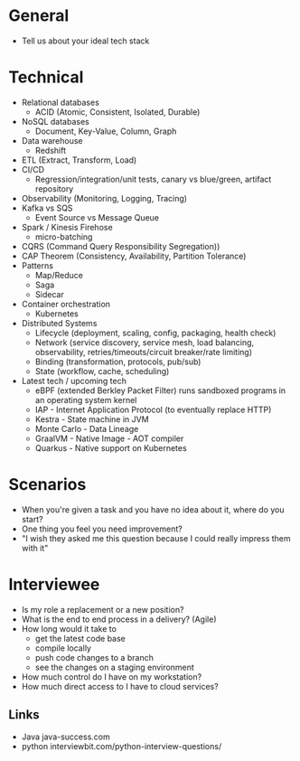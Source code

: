 # General
- Tell us about your ideal tech stack

# Technical
- Relational databases
  - ACID (Atomic, Consistent, Isolated, Durable)
- NoSQL databases
  - Document, Key-Value, Column, Graph
- Data warehouse
  - Redshift
- ETL (Extract, Transform, Load)
- CI/CD
  - Regression/integration/unit tests, canary vs blue/green, artifact repository
- Observability (Monitoring, Logging, Tracing)
- Kafka vs SQS
  - Event Source vs Message Queue
- Spark / Kinesis Firehose
  - micro-batching
- CQRS (Command Query Responsibility Segregation))
- CAP Theorem (Consistency, Availability, Partition Tolerance)
- Patterns
  - Map/Reduce
  - Saga
  - Sidecar
- Container orchestration
  - Kubernetes
- Distributed Systems
  - Lifecycle (deployment, scaling, config, packaging, health check)
  - Network (service discovery, service mesh, load balancing, observability, retries/timeouts/circuit breaker/rate limiting)
  - Binding (transformation, protocols, pub/sub)
  - State (workflow, cache, scheduling)
- Latest tech / upcoming tech
  - eBPF (extended Berkley Packet Filter) runs sandboxed programs in an operating system kernel
  - IAP - Internet Application Protocol (to eventually replace HTTP)
  - Kestra - State machine in JVM
  - Monte Carlo - Data Lineage
  - GraalVM - Native Image - AOT compiler
  - Quarkus - Native support on Kubernetes

# Scenarios
- When you're given a task and you have no idea about it, where do you start?
- One thing you feel you need improvement?
- "I wish they asked me this question because I could really impress them with it"

# Interviewee
- Is my role a replacement or a new position?
- What is the end to end process in a delivery? (Agile)
- How long would it take to
  - get the latest code base
  - compile locally
  - push code changes to a branch
  - see the changes on a staging environment
- How much control do I have on my workstation?
- How much direct access to I have to cloud services?

## Links
- Java java-success.com
- python interviewbit.com/python-interview-questions/
